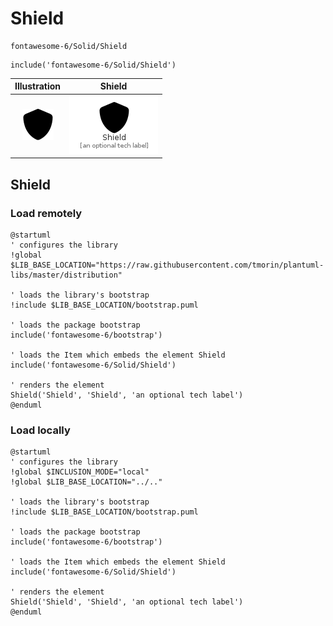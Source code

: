 # Shield


```text
fontawesome-6/Solid/Shield
```

```text
include('fontawesome-6/Solid/Shield')
```



| Illustration | Shield |
| :---: | :---: |
| ![illustration for Illustration](../../fontawesome-6/Solid/Shield.png) | ![illustration for Shield](../../fontawesome-6/Solid/Shield.Local.png) |




## Shield

### Load remotely
```plantuml
@startuml
' configures the library
!global $LIB_BASE_LOCATION="https://raw.githubusercontent.com/tmorin/plantuml-libs/master/distribution"

' loads the library's bootstrap
!include $LIB_BASE_LOCATION/bootstrap.puml

' loads the package bootstrap
include('fontawesome-6/bootstrap')

' loads the Item which embeds the element Shield
include('fontawesome-6/Solid/Shield')

' renders the element
Shield('Shield', 'Shield', 'an optional tech label')
@enduml
```

### Load locally
```plantuml
@startuml
' configures the library
!global $INCLUSION_MODE="local"
!global $LIB_BASE_LOCATION="../.."

' loads the library's bootstrap
!include $LIB_BASE_LOCATION/bootstrap.puml

' loads the package bootstrap
include('fontawesome-6/bootstrap')

' loads the Item which embeds the element Shield
include('fontawesome-6/Solid/Shield')

' renders the element
Shield('Shield', 'Shield', 'an optional tech label')
@enduml
```

